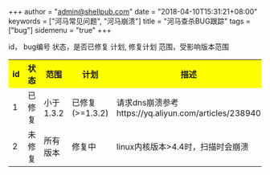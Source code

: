 +++
author = "admin@shellpub.com"
date = "2018-04-10T15:31:21+08:00"
keywords = ["河马常见问题", "河马崩溃"]
title = "河马查杀BUG跟踪"
tags = ["bug"]
sidemenu = "true"
+++


id， bug编号
状态，是否已修复
计划, 修复计划
范围，受影响版本范围

<table>
  <tr>
    <th width=10%, bgcolor=yellow >id</th>
    <th width=10%, bgcolor=yellow>状态</th>
    <th width=10%, bgcolor=yellow>范围</th>
    <th width=20%, bgcolor=yellow>计划</th>
    <th width="60%", bgcolor=yellow>描述</th>
  </tr>
  <tr>
    <td> 1 </td>
    <td> 已修复 </td>
    <td> 小于1.3.2 </td>
    <td> 已修复(>=1.3.2) </td>
    <td> 请求dns崩溃参考https://yq.aliyun.com/articles/238940</td>
  </tr>
  <tr>
    <td> 2 </td>
    <td> 未修复 </td>
    <td> 所有版本 </td>
    <td> 修复中 </td>
    <td> linux内核版本>4.4时，扫描时会崩溃 </td>
  </tr>
</table>